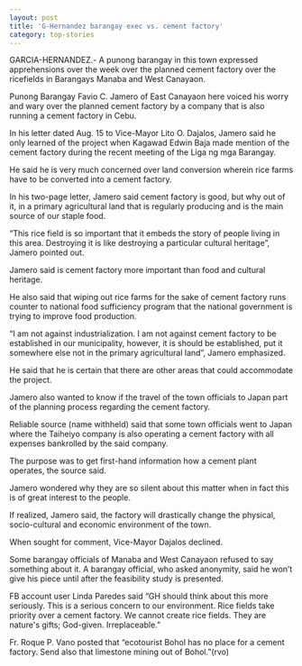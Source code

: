 ```yaml
---
layout: post
title: 'G-Hernandez barangay exec vs. cement factory'
category: top-stories
---
```


GARCIA-HERNANDEZ.- A punong barangay in this town expressed apprehensions over the week over the planned cement factory over the ricefields in  Barangays Manaba and West Canayaon.

Punong Barangay Favio C. Jamero of East Canayaon here voiced his worry and wary over the planned cement factory by a company that is also running a cement factory in Cebu.

In his letter dated Aug. 15 to Vice-Mayor Lito O. Dajalos, Jamero said he only learned of the project when Kagawad Edwin Baja made mention of the cement factory during the recent meeting of the Liga ng mga Barangay.

He said he is very much concerned over land conversion wherein rice farms have to be converted into a cement factory.

In his two-page letter, Jamero said cement factory is good, but why out of it, in a primary agricultural land that is regularly producing and is the main source of our staple food. 

“This rice field is so important that it embeds the story of people living in this area. Destroying it is like destroying a particular cultural heritage”, Jamero pointed out.

Jamero said is cement factory more important than food and cultural heritage.

He also said that wiping out rice farms for the sake of cement factory runs counter to national food sufficiency program that the national government is trying to improve food production.

“I am not against industrialization. I am not against cement factory to be established in our municipality, however, it is should be established, put it somewhere else not in the primary agricultural land”, Jamero emphasized.

He said that he is certain that there are other areas that could accommodate the project.

Jamero also wanted to know if the travel of the town officials to Japan part of the planning process regarding the cement factory.

Reliable source (name withheld) said that some town officials went to Japan where the Taiheiyo company is also operating a cement factory with all expenses bankrolled by the said company. 

The purpose was to get first-hand information how a cement plant operates, the source said.

Jamero wondered why they are so silent about this matter when in fact this is of great interest to the people.

If realized, Jamero said, the factory will drastically change the physical, socio-cultural and economic environment of the town.

When sought for comment, Vice-Mayor Dajalos declined.

Some barangay officials of Manaba and West Canayaon refused to say something about it. A barangay official, who asked anonymity, said he won’t give his piece until after the feasibility study is presented.

FB account user Linda Paredes said “GH should think about this more seriously. This is a serious concern to our environment. Rice fields take priority over a cement factory. We cannot create rice fields. They are nature's gifts; God-given. Irreplaceable.”

Fr. Roque P. Vano posted that  “ecotourist Bohol has no place for a cement factory. Send also that limestone mining out of Bohol.”(rvo)

